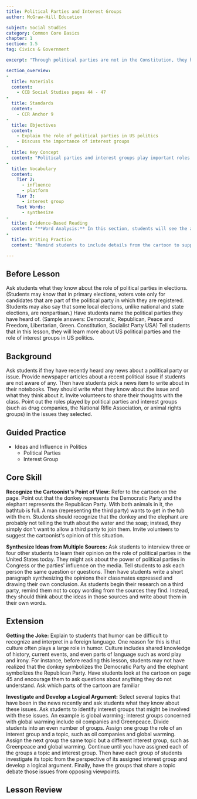 ```yaml
---
title: Political Parties and Interest Groups
author: McGraw-Hill Education

subject: Social Studies
category: Common Core Basics
chapter: 1
section: 1.5
tag: Civics & Government

excerpt: "Through political parties are not in the Constitution, they have dominated politics since the 1800s. Interest groups try to influence political decisions, working to promote their ideas at all levels of government."

section_overview:
-
  title: Materials
  content:
    - CCB Social Studies pages 44 - 47
-
  title: Standards
  content:
    - CCR Anchor 9
-
  title: Objectives
  content:
    - Explain the role of political parties in US politics
    - Discuss the importance of interest groups
-
  title: Key Concept
  content: "Political parties and interest groups play important roles in government at all levels."
-
  title: Vocabulary
  content:
    Tier 2:
      - influence
      - platform
    Tier 3:
      - interest group
    Test Words:
      - synthesize
-
  title: Evidence-Based Reading
  content: "**Word Analysis:** In this section, students will see the abbreviation PAC, which stands for political action committee. Tell students that people often pronounce this abbreviation so that it sounds the same as the word pack. Point out that other abbreviations, like USA, are not pronounced like a word; instead, each letter is read separately: U-S-A. Have students think of other abbreviations they know. Make a list with students of abbreviations that are read like words (NATO) and ones that are spelled out (RSVP)."
-
  title: Writing Practice
  content: "Remind students to include details from the cartoon to support their interpretation of its meaning. These details will include a description of the characters, the situation, other visual clues (such as the bathmat), and the caption."

---
```

## Before Lesson

Ask students what they know about the role of political parties in elections. (Students may know that in primary elections, voters vote only for candidates that are part of the political party in which they are registered. Students may also say that some local elections, unlike national and state elections, are nonpartisan.) Have students name the political parties they have heard of. (Sample answers: Democratic, Republican, Peace and Freedom, Libertarian, Green. Constitution, Socialist Party USA) Tell students that in this lesson, they will learn more about US political parties and the role of interest groups in US politics.

## Background

Ask students if they have recently heard any news about a political party or issue. Provide newspaper articles about a recent political issue if students are not aware of any. Then have students pick a news item to write about in their notebooks. They should write what they know about the issue and what they think about it. Invite volunteers to share their thoughts with the class. Point out the roles played by political parties and interest groups (such as drug companies, the National Rifle Association, or animal rights groups) in the issues they selected.

## Guided Practice

- Ideas and Influence in Politics
  - Political Parties
  - Interest Group

## Core Skill

**Recognize the Cartoonist's Point of View:** Refer to the cartoon on the page. Point out that the donkey represents the Democratic Party and the elephant represents the Republican Party. With both animals in it, the bathtub is full. A man (representing the third party) wants to get in the tub with them. Students should recognize that the donkey and the elephant are probably not telling the truth about the water and the soap; instead, they simply don't want to allow a third party to join them. Invite volunteers to suggest the cartoonist's opinion of this situation.

**Synthesize Ideas from Multiple Sources:** Ask students to interview three or four other students to learn their opinion on the role of political parties in the United States today. They might ask about the power of political parties in Congress or the parties' influence on the media. Tell students to ask each person the same question or questions. Then have students write a short paragraph synthesizing the opinions their classmates expressed and drawing their own conclusion. As students begin their research on a third party, remind them not to copy wording from the sources they find. Instead, they should think about the ideas in those sources and write about them in their own words.

## Extension

**Getting the Joke:** Explain to students that humor can be difficult to recognize and interpret in a foreign language. One reason for this is that culture often plays a large role in humor. Culture includes shared knowledge of history, current events, and even parts of language such as word play and irony. For instance, before reading this lesson, students may not have realized that the donkey symbolizes the Democratic Party and the elephant symbolizes the Republican Party. Have students look at the cartoon on page 45 and encourage them to ask questions about anything they do not understand. Ask which parts of the cartoon are familiar

**Investigate and Develop a Logical Argument:** Select several topics that have been in the news recently and ask students what they know about these issues. Ask students to identify interest groups that might be involved with these issues. An example is global warming; interest groups concerned with global warming include oil companies and Greenpeace. Divide students into an even number of groups. Assign one group the role of an interest group and a topic, such as oil companies and global warming. Assign the next group the same topic but a different interest group, such as Greenpeace and global warming. Continue until you have assigned each of the groups a topic and interest group. Then have each group of students investigate its topic from the perspective of its assigned interest group and develop a logical argument. Finally, have the groups that share a topic debate those issues from opposing viewpoints.

## Lesson Review

